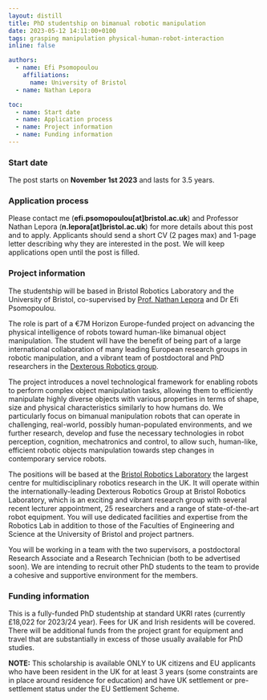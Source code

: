 ```yaml
---
layout: distill
title: PhD studentship on bimanual robotic manipulation 
date: 2023-05-12 14:11:00+0100
tags: grasping manipulation physical-human-robot-interaction
inline: false

authors:
  - name: Efi Psomopoulou
    affiliations:
      name: University of Bristol
  - name: Nathan Lepora

toc:
  - name: Start date
  - name: Application process
  - name: Project information
  - name: Funding information
---
```


### Start date

The post starts on **November 1st 2023** and lasts for 3.5 years.

### Application process

Please contact me (**efi.psomopoulou[at]bristol.ac.uk**) and Professor Nathan Lepora (**n.lepora[at]bristol.ac.uk**) for more details about this post and to apply. Applicants should send a short CV (2 pages max) and 1-page letter describing why they are interested in the post. We will keep applications open until the post is filled.

### Project information

The studentship will be based in Bristol Robotics Laboratory and the University of Bristol, co-supervised by [Prof. Nathan Lepora](https://lepora.com/) and Dr Efi Psomopoulou.

The role is part of a €7M Horizon Europe-funded project on advancing the physical intelligence of robots toward human-like bimanual object manipulation. The student will have the benefit of being part of a large international collaboration of many leading European research groups in robotic manipulation, and a vibrant team of postdoctoral and PhD researchers in the [Dexterous Robotics group](https://www.bristolroboticslab.com/dexterous-robotics).

The project introduces a novel technological framework for enabling robots to perform complex object manipulation tasks, allowing them to efficiently manipulate highly diverse objects with various properties in terms of shape, size and physical characteristics similarly to how humans do. We particularly focus on bimanual manipulation robots that can operate in challenging, real-world, possibly human-populated environments, and we further research, develop and fuse the necessary technologies in robot perception, cognition, mechatronics and control, to allow such, human-like, efficient robotic objects manipulation towards step changes in contemporary service robots.

The positions will be based at the [Bristol Robotics Laboratory](https://www.bristolroboticslab.com/) the largest centre for multidisciplinary robotics research in the UK. It will operate within the internationally-leading Dexterous Robotics Group at Bristol Robotics Laboratory, which is an exciting and vibrant research group with several recent lecturer appointment, 25 researchers and a range of state-of-the-art robot equipment. You will use dedicated facilities and expertise from the Robotics Lab in addition to those of the Faculties of Engineering and Science at the University of Bristol and project partners.

You will be working in a team with the two supervisors, a postdoctoral Research Associate and a Research Technician (both to be advertised soon). We are intending to recruit other PhD students to the team to provide a cohesive and supportive environment for the members.

### Funding information

This is a fully-funded PhD studentship at standard UKRI rates (currently £18,022 for 2023/24 year). Fees for UK and Irish residents will be covered. There will be additional funds from the project grant for equipment and travel that are substantially in excess of those usually available for PhD studies.

**NOTE:**
This scholarship is available ONLY to UK citizens and EU applicants who have been resident in the UK for at least 3 years (some constraints are in place around residence for education) and have UK settlement or pre-settlement status under the EU Settlement Scheme.
